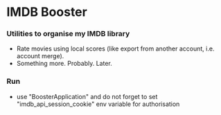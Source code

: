 # IMDB Booster

### Utilities to organise my IMDB library

- Rate movies using local scores (like export from another account, i.e. account merge).
- Something more. Probably. Later.

### Run

- use "BoosterApplication" and do not forget to set "imdb_api_session_cookie" env variable for authorisation
